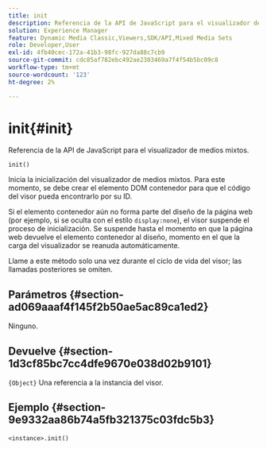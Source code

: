 ```yaml
---
title: init
description: Referencia de la API de JavaScript para el visualizador de medios mixtos.
solution: Experience Manager
feature: Dynamic Media Classic,Viewers,SDK/API,Mixed Media Sets
role: Developer,User
exl-id: 4fb40cec-172a-41b3-98fc-927da88c7cb9
source-git-commit: cdc85af782ebc492ae2303469a7f4f54b5bc09c8
workflow-type: tm+mt
source-wordcount: '123'
ht-degree: 2%

---
```


# init{#init}

Referencia de la API de JavaScript para el visualizador de medios mixtos.

`init()`

Inicia la inicialización del visualizador de medios mixtos. Para este momento, se debe crear el elemento DOM contenedor para que el código del visor pueda encontrarlo por su ID.

Si el elemento contenedor aún no forma parte del diseño de la página web (por ejemplo, si se oculta con el estilo `display:none`), el visor suspende el proceso de inicialización. Se suspende hasta el momento en que la página web devuelve el elemento contenedor al diseño, momento en el que la carga del visualizador se reanuda automáticamente.

Llame a este método solo una vez durante el ciclo de vida del visor; las llamadas posteriores se omiten.

## Parámetros {#section-ad069aaaf4f145f2b50ae5ac89ca1ed2}

Ninguno.

## Devuelve {#section-1d3cf85bc7cc4dfe9670e038d02b9101}

`{Object}` Una referencia a la instancia del visor.

## Ejemplo {#section-9e9332aa86b74a5fb321375c03fdc5b3}

```
<instance>.init()
```
